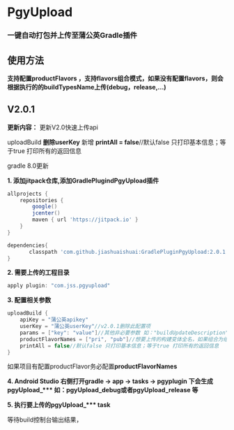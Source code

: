 # PgyUpload

### 一键自动打包并上传至蒲公英Gradle插件

## 使用方法
**支持配置productFlavors ，支持flavors组合模式，如果没有配置flavors，则会根据执行的的buildTypesName上传(debug，release,...)**

## V2.0.1
**更新内容：**
更新V2.0快速上传api

uploadBuild **删除userKey** 新增  **printAll = false**//默认false 只打印基本信息；等于true 打印所有的返回信息

gradle 8.0更新

**1. 添加jitpack仓库,添加GradlePlugindPgyUpload插件**
```groovy
allprojects {
    repositories {
        google()
        jcenter()
        maven { url 'https://jitpack.io' }
    }
}

dependencies{
       classpath 'com.github.jiashuaishuai:GradlePluginPgyUpload:2.0.1'
}
```

**2. 需要上传的工程目录**

```groovy
apply plugin: "com.jss.pgyupload"
```

**3. 配置相关参数**

```groovy
uploadBuild {
    apiKey = "蒲公英apikey"
    userKey = "蒲公英userKey"//v2.0.1删除此配置项
    params = ["key": "value"]//其他非必要参数 如："buildUpdateDescription": "修改bug"
    productFlavorNames = ["pri", "pub"]//想要上传的构建变体全名，如果组合为组合全名，如：pubm360，pub和m360组合，
    printAll = false//默认false 只打印基本信息；等于true 打印所有的返回信息   v2.0.1新增
}
```

如果项目有配置productFlavor务必配置**productFlavorNames** 

**4. Android Studio 右侧打开gradle -> app -> tasks -> pgyplugin 下会生成 pgyUpload_\*\*\*     如：pgyUpload_debug或者pgyUpload_release 等**

**5. 执行要上传的pgyUpload_\*\*\*    task**

等待build控制台输出结果，
